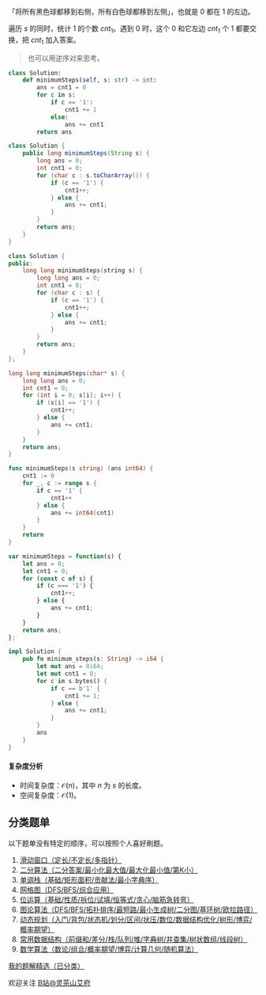 「将所有黑色球都移到右侧，所有白色球都移到左侧」，也就是 $0$ 都在 $1$ 的左边。

遍历 $s$ 的同时，统计 $1$ 的个数 $\textit{cnt}_1$。遇到 $0$ 时，这个 $0$ 和它左边 $\textit{cnt}_1$ 个 $1$ 都要交换，把 $\textit{cnt}_1$ 加入答案。

> 也可以用逆序对来思考。

```py [sol-Python3]
class Solution:
    def minimumSteps(self, s: str) -> int:
        ans = cnt1 = 0
        for c in s:
            if c == '1':
                cnt1 += 1
            else:
                ans += cnt1
        return ans
```

```java [sol-Java]
class Solution {
    public long minimumSteps(String s) {
        long ans = 0;
        int cnt1 = 0;
        for (char c : s.toCharArray()) {
            if (c == '1') {
                cnt1++;
            } else {
                ans += cnt1;
            }
        }
        return ans;
    }
}
```

```cpp [sol-C++]
class Solution {
public:
    long long minimumSteps(string s) {
        long long ans = 0;
        int cnt1 = 0;
        for (char c : s) {
            if (c == '1') {
                cnt1++;
            } else {
                ans += cnt1;
            }
        }
        return ans;
    }
};
```

```c [sol-C]
long long minimumSteps(char* s) {
    long long ans = 0;
    int cnt1 = 0;
    for (int i = 0; s[i]; i++) {
        if (s[i] == '1') {
            cnt1++;
        } else {
            ans += cnt1;
        }
    }
    return ans;
}
```

```go [sol-Go]
func minimumSteps(s string) (ans int64) {
	cnt1 := 0
	for _, c := range s {
		if c == '1' {
			cnt1++
		} else {
			ans += int64(cnt1)
		}
	}
	return
}
```

```js [sol-JavaScript]
var minimumSteps = function(s) {
    let ans = 0;
    let cnt1 = 0;
    for (const c of s) {
        if (c === '1') {
            cnt1++;
        } else {
            ans += cnt1;
        }
    }
    return ans;
};
```

```rust [sol-Rust]
impl Solution {
    pub fn minimum_steps(s: String) -> i64 {
        let mut ans = 0i64;
        let mut cnt1 = 0;
        for c in s.bytes() {
            if c == b'1' {
                cnt1 += 1;
            } else {
                ans += cnt1;
            }
        }
        ans
    }
}
```

#### 复杂度分析

- 时间复杂度：$\mathcal{O}(n)$，其中 $n$ 为 $\textit{s}$ 的长度。
- 空间复杂度：$\mathcal{O}(1)$。

## 分类题单

以下题单没有特定的顺序，可以按照个人喜好刷题。

1. [滑动窗口（定长/不定长/多指针）](https://leetcode.cn/circle/discuss/0viNMK/)
2. [二分算法（二分答案/最小化最大值/最大化最小值/第K小）](https://leetcode.cn/circle/discuss/SqopEo/)
3. [单调栈（基础/矩形面积/贡献法/最小字典序）](https://leetcode.cn/circle/discuss/9oZFK9/)
4. [网格图（DFS/BFS/综合应用）](https://leetcode.cn/circle/discuss/YiXPXW/)
5. [位运算（基础/性质/拆位/试填/恒等式/贪心/脑筋急转弯）](https://leetcode.cn/circle/discuss/dHn9Vk/)
6. [图论算法（DFS/BFS/拓扑排序/最短路/最小生成树/二分图/基环树/欧拉路径）](https://leetcode.cn/circle/discuss/01LUak/)
7. [动态规划（入门/背包/状态机/划分/区间/状压/数位/数据结构优化/树形/博弈/概率期望）](https://leetcode.cn/circle/discuss/tXLS3i/)
8. [常用数据结构（前缀和/差分/栈/队列/堆/字典树/并查集/树状数组/线段树）](https://leetcode.cn/circle/discuss/mOr1u6/)
9. [数学算法（数论/组合/概率期望/博弈/计算几何/随机算法）](https://leetcode.cn/circle/discuss/IYT3ss/)

[我的题解精选（已分类）](https://github.com/EndlessCheng/codeforces-go/blob/master/leetcode/SOLUTIONS.md)

欢迎关注 [B站@灵茶山艾府](https://space.bilibili.com/206214)
